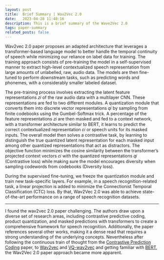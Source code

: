 ```yaml
---
layout: post
title:  Brief Summary | Wav2Vec 2.0
date:   2023-04-28 11:40:16
description: This is a brief summary of the Wave2Vec 2.0
tags: paper-summary
related_posts: false
---
```


Wav2vec 2.0 paper proposes an adapted architecture that leverages a transformer-based language model to better
handle the temporal continuity of speech while minimizing our reliance on label data for training. The training
approach consists of pre-training the model in a self-supervised manner to extract high-level contextualized speech
representation from large amounts of unlabelled, raw, audio data. The models are then fine-tuned to perform downstream
tasks, such as predicting words and phonemes, with a considerably smaller labeled dataset.

The pre-training process involves extracting the latent feature representations 𝑧𝑖 of the raw audio data with a multilayer
CNN. These representations are fed to two different modules. A quantization module that converts them into
discrete vector representations 𝑞𝑖 by sampling from finite codebooks using the Gumbel-Softmax trick. A percentage
of the feature representations 𝑧𝑖 are then masked and fed to a context network, with a transformer architecture similar
to BERT, it learns to predict the correct contextualized representation 𝑐𝑖 or speech units for its masked inputs. The
overall model then solves a contrastive task, by learning to distinguish the true quantized latent representation for
each masked input among other quantized representations that act as distractors. The objective function minimizes
the cosine similarity between the transformer’s projected context vectors 𝑐𝑖 with the quantized representations 𝑞𝑖
(Contrastive loss) while making sure the model encourages diversity when sampling codewords from codebooks
(Diversity loss).

During the supervised fine-tuning, we freeze the quantization module and train new task-specific layers. For example,
in a speech recognition-related task, a linear projection is added to minimize the Connectionist Temporal
Classification (CTC) loss. By that, Wav2Vec 2.0 was able to achieve state-of-the-art performance on a range of
speech recognition datasets.

----

I found the wav2vec 2.0 paper challenging. The authors draw upon a diverse set of research
areas, including contrastive predictive coding, product quantization, and masked predictions with transformers to
create a comprehensive framework for speech recognition. Additionally, the paper references several other works,
making it a dense read that requires a strong understanding of the underlying concepts. Nevertheless after following
the continuous train of thought from the <a href="https://arxiv.org/abs/1807.03748">Contrastive Prediction Coding</a> paper, to <a href="https://arxiv.org/abs/1904.05862">Wav2vec</a>  and <a href="https://arxiv.org/abs/1910.05453">
VQ-wav2vec</a> and getting familiar with <a href="https://arxiv.org/abs/1810.04805"> BERT</a>, the Wav2Vec 2.0 paper approach became more apparent.




